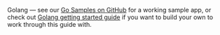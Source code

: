 Golang &mdash; see our [Go Samples on GitHub](https://github.com/okta/samples-golang/tree/master/okta-hosted-login) for a working sample app, or check out [Golang getting started guide](https://golang.org/doc/install) if you want to build your own to work through this guide with.